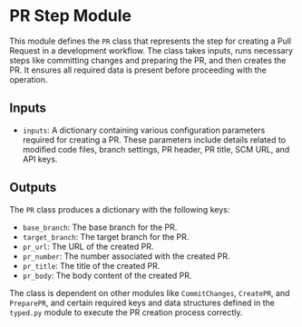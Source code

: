 # PR Step Module

This module defines the `PR` class that represents the step for creating a Pull Request in a development workflow. The class takes inputs, runs necessary steps like committing changes and preparing the PR, and then creates the PR. It ensures all required data is present before proceeding with the operation.

## Inputs
- `inputs`: A dictionary containing various configuration parameters required for creating a PR. These parameters include details related to modified code files, branch settings, PR header, PR title, SCM URL, and API keys.

## Outputs
The `PR` class produces a dictionary with the following keys:
- `base_branch`: The base branch for the PR.
- `target_branch`: The target branch for the PR.
- `pr_url`: The URL of the created PR.
- `pr_number`: The number associated with the created PR.
- `pr_title`: The title of the created PR.
- `pr_body`: The body content of the created PR.

The class is dependent on other modules like `CommitChanges`, `CreatePR`, and `PreparePR`, and certain required keys and data structures defined in the `typed.py` module to execute the PR creation process correctly.